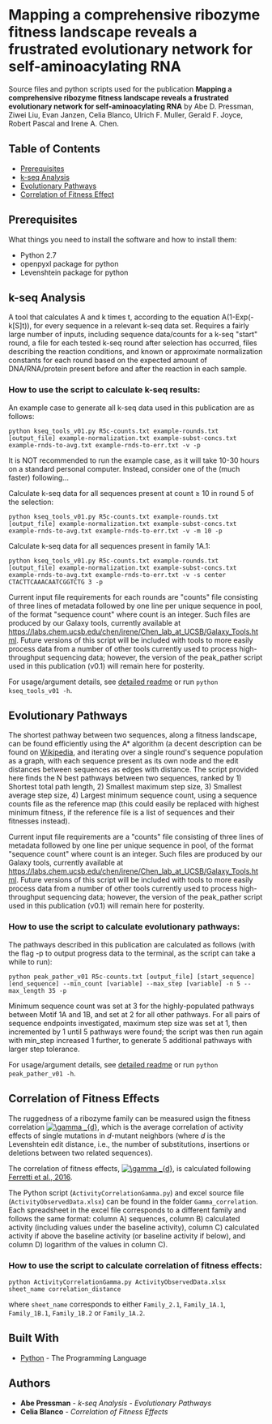 # Mapping a comprehensive ribozyme fitness landscape reveals a frustrated evolutionary network for self-aminoacylating RNA

Source files and python scripts used for the publication 
**Mapping a comprehensive ribozyme fitness landscape reveals a frustrated evolutionary network for self-aminoacylating RNA**
by Abe D. Pressman, Ziwei Liu, Evan Janzen, Celia Blanco, Ulrich F. Muller, Gerald F. Joyce, Robert Pascal and Irene A. Chen.

## Table of Contents

- [Prerequisites](#prerequisites)
- [k-seq Analysis](#installation)
- [Evolutionary Pathways](#features)
- [Correlation of Fitness Effect](#contributing)

## Prerequisites

What things you need to install the software and how to install them:

- Python 2.7  
- openpyxl package for python
- Levenshtein package for python 

## k-seq Analysis
A tool that calculates A and k times t, according to the equation A(1-Exp(-k[S]t)), for every sequence in a relevant k-seq data set. Requires a fairly large number of inputs, including sequence data/counts for a k-seq "start" round, a file for each tested k-seq round after selection has occurred, files describing the reaction conditions, and known or approximate normalization constants for each round based on the expected amount of DNA/RNA/protein present before and after the reaction in each sample.

### How to use the script to calculate k-seq results:

An example case to generate all k-seq data used in this publication are as follows:

```
python kseq_tools_v01.py R5c-counts.txt example-rounds.txt [output_file] example-normalization.txt example-subst-concs.txt example-rnds-to-avg.txt example-rnds-to-err.txt -v -p
```

It is NOT recommended to run the example case, as it will take 10-30 hours on a standard personal computer. Instead, consider one of the (much faster) following...

Calculate k-seq data for all sequences present at count ≥ 10 in round 5 of the selection:
```
python kseq_tools_v01.py R5c-counts.txt example-rounds.txt [output_file] example-normalization.txt example-subst-concs.txt example-rnds-to-avg.txt example-rnds-to-err.txt -v -m 10 -p
```

Calculate k-seq data for all sequences present in family 1A.1:
```
python kseq_tools_v01.py R5c-counts.txt example-rounds.txt [output_file] example-normalization.txt example-subst-concs.txt example-rnds-to-avg.txt example-rnds-to-err.txt -v -s center CTACTTCAAACAATCGGTCTG 3 -p
```

Current input file requirements for each rounds are "counts" file consisting of three lines of metadata followed by  one line per unique sequence in pool, of the format "sequence count" where count is an integer. Such files are produced by our Galaxy tools, currently available at https://labs.chem.ucsb.edu/chen/irene/Chen_lab_at_UCSB/Galaxy_Tools.html. Future versions of this script will be included with tools to more easily process data from a number of other tools currently used to process high-throughput sequencing data; however, the version of the peak_pather script used in this publication (v0.1) will remain here for posterity.

For usage/argument details, see [detailed readme](https://github.com/ichen-lab-ucsb/SCAPE-BYO/blob/master/kseq_tools/README.md) or run `python kseq_tools_v01 -h`.


## Evolutionary Pathways
The shortest pathway between two sequences, along a fitness landscape, can be found efficiently using the A* algorithm (a decent description can be found on [Wikipedia](https://en.wikipedia.org/wiki/A*_search_algorithm), and iterating over a single round's sequence population as a graph, with each sequence present as its own node and the edit distances between sequences as edges with distance. The script provided here finds the N best pathways between two sequences, ranked by 1) Shortest total path length, 2) Smallest maximum step size, 3) Smallest average step size, 4) Largest minimum sequence count, using a sequence counts file as the reference map (this could easily be replaced with highest minimum fitness, if the reference file is a list of sequences and their fitnesses instead).


Current input file requirements are a "counts" file consisting of three lines of metadata followed by  one line per unique sequence in pool, of the format "sequence count" where count is an integer. Such files are produced by our Galaxy tools, currently available at https://labs.chem.ucsb.edu/chen/irene/Chen_lab_at_UCSB/Galaxy_Tools.html. Future versions of this script will be included with tools to more easily process data from a number of other tools currently used to process high-throughput sequencing data; however, the version of the peak_pather script used in this publication (v0.1) will remain here for posterity.

### How to use the script to calculate evolutionary pathways:

The pathways described in this publication are calculated as follows (with the flag -p to output progress data to the terminal, as the script can take a while to run):

```
python peak_pather_v01 R5c-counts.txt [output_file] [start_sequence] [end_sequence] --min_count [variable] --max_step [variable] -n 5 --max_length 35 -p
```
Minimum sequence count was set at 3 for the highly-populated pathways between Motif 1A and 1B, and set at 2 for all other pathways. For all pairs of sequence endpoints investigated, maximum step size was set at 1, then incremented by 1 until 5 pathways were found; the script was then run again with min_step increased 1 further, to generate 5 additional pathways with larger step tolerance.


For usage/argument details, see [detailed readme](https://github.com/ichen-lab-ucsb/SCAPE-BYO/blob/master/peak_pather/README.md) or run `python peak_pather_v01 -h`.

## Correlation of Fitness Effects

The ruggedness of a ribozyme family can be measured usign the fitness correlation <a href="https://www.codecogs.com/eqnedit.php?latex=\gamma&space;_{d}" target="_blank"><img src="https://latex.codecogs.com/gif.latex?\gamma&space;_{d}" title="\gamma _{d}" /></a>, 
which is the average correlation of activity effects of single mutations in *d*-mutant neighbors
(where *d* is the Levenshtein edit distance, i.e., the number of substitutions, insertions or 
deletions between two related sequences).

The correlation of fitness effects, 
<a href="https://www.codecogs.com/eqnedit.php?latex=\gamma&space;_{d}" target="_blank"><img src="https://latex.codecogs.com/gif.latex?\gamma&space;_{d}" title="\gamma _{d}" /></a>, 
is calculated following [Ferretti et al., 2016](https://www.sciencedirect.com/science/article/pii/S0022519316000771?via%3Dihub).

The Python script (`ActivityCorrelationGamma.py`) and excel source file (`ActivityObservedData.xlsx`) can be found in the folder `Gamma_correlation`. Each spreadsheet in the excel file corresponds to a different family and follows the same format: column A) sequences, column B) calculated activity (including values under the baseline activity), column C) calculated activity if above the baseline activity (or baseline activity if below), and column D) logarithm of the values in column C).

### How to use the script to calculate correlation of fitness effects:

```
python ActivityCorrelationGamma.py ActivityObservedData.xlsx sheet_name correlation_distance
```

where `sheet_name` corresponds to either `Family_2.1`, `Family_1A.1`, `Family_1B.1`, `Family_1B.2` or `Family_1A.2`.

## Built With

* [Python](https://www.python.org/) - The Programming Language

## Authors

* **Abe Pressman** - *k-seq Analysis* - *Evolutionary Pathways* 
* **Celia Blanco** - *Correlation of Fitness Effects* 

